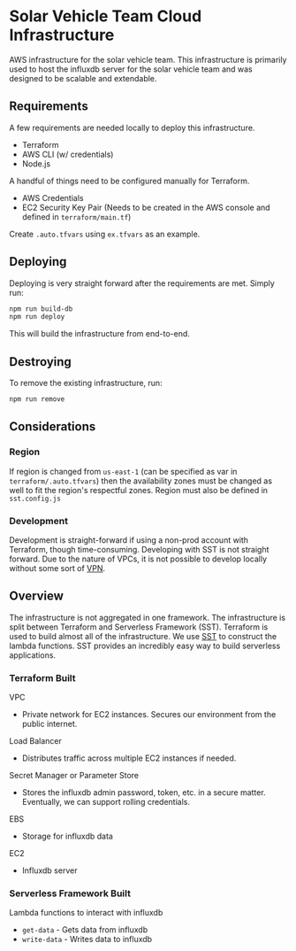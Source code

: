 # Solar Vehicle Team Cloud Infrastructure

AWS infrastructure for the solar vehicle team. This infrastructure is primarily used to host the influxdb server for the solar vehicle team and was designed to be scalable and extendable.

## Requirements

A few requirements are needed locally to deploy this infrastructure.

- Terraform
- AWS CLI (w/ credentials)
- Node.js

A handful of things need to be configured manually for Terraform.

- AWS Credentials
- EC2 Security Key Pair (Needs to be created in the AWS console and defined in `terraform/main.tf`)

Create `.auto.tfvars` using `ex.tfvars` as an example.

## Deploying

Deploying is very straight forward after the requirements are met. Simply run:

```bash
npm run build-db
npm run deploy
```

This will build the infrastructure from end-to-end.

## Destroying

To remove the existing infrastructure, run:

```bash
npm run remove
```

## Considerations

### Region

If region is changed from `us-east-1` (can be specified as var in `terraform/.auto.tfvars`) then the availability zones must be changed as well to fit the region's respectful zones. Region must also be defined in `sst.config.js`

### Development

Development is straight-forward if using a non-prod account with Terraform, though time-consuming. Developing with SST is not straight forward. Due to the nature of VPCs, it is not possible to develop locally without some sort of [VPN](https://docs.sst.dev/live-lambda-development#working-with-a-vpc).

## Overview

The infrastructure is not aggregated in one framework. The infrastructure is split between Terraform and Serverless Framework (SST). Terraform is used to build almost all of the infrastructure. We use [SST](https://sst.dev) to construct the lambda functions. SST provides an incredibly easy way to build serverless applications.

### Terraform Built

VPC

- Private network for EC2 instances. Secures our environment from the public internet.

Load Balancer

- Distributes traffic across multiple EC2 instances if needed.

Secret Manager or Parameter Store

- Stores the influxdb admin password, token, etc. in a secure matter. Eventually, we can support rolling credentials.

EBS

- Storage for influxdb data

EC2

- Influxdb server

### Serverless Framework Built

Lambda functions to interact with influxdb

- `get-data` - Gets data from influxdb
- `write-data` - Writes data to influxdb
